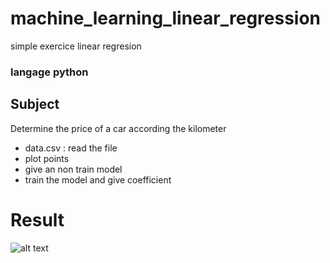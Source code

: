 # machine_learning_linear_regression
simple exercice linear regresion 

### langage python

## Subject
Determine the price of a car according the kilometer
- data.csv : read the file
- plot points
- give an non train model
- train the model and give coefficient


# Result

![alt text](machine_learning_linear_regression/linear_regression/StraightLine.png)
